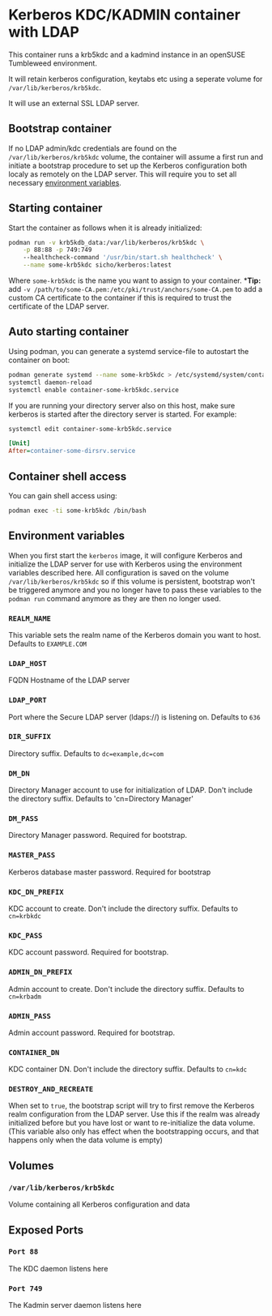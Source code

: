 # Kerberos KDC/KADMIN container with LDAP
This container runs a krb5kdc and a kadmind instance in an openSUSE Tumbleweed environment.

It will retain kerberos configuration, keytabs etc using a seperate 
volume for `/var/lib/kerberos/krb5kdc`.

It will use an external SSL LDAP server.

## Bootstrap container
If no LDAP admin/kdc credentials are found on the `/var/lib/kerberos/krb5kdc` volume,
the container will assume a first run and initiate a bootstrap procedure to set up
the Kerberos configuration both localy as remotely on the LDAP server.
This will require you to set all necessary [environment variables](#environment-variables).

## Starting container
Start the container as follows when it is already initialized:
```bash
podman run -v krb5kdb_data:/var/lib/kerberos/krb5kdc \
    -p 88:88 -p 749:749
    --healthcheck-command '/usr/bin/start.sh healthcheck' \
    --name some-krb5kdc sicho/kerberos:latest
```
Where `some-krb5kdc` is the name you want to assign to your container. 
***Tip:** add `-v /path/to/some-CA.pem:/etc/pki/trust/anchors/some-CA.pem` to add a custom 
CA certificate to the container if this is required to trust the certificate of the LDAP server.

## Auto starting container
Using podman, you can generate a systemd service-file to autostart the container on boot:
```bash
podman generate systemd --name some-krb5kdc > /etc/systemd/system/container-some-krb5kdc.service
systemctl daemon-reload
systemctl enable container-some-krb5kdc.service
```
If you are running your directory server also on this host, make sure kerberos is started after
the directory server is started. For example:
```bash
systemctl edit container-some-krb5kdc.service
```
```ini
[Unit]
After=container-some-dirsrv.service
```
## Container shell access
You can gain shell access using:
```bash
podman exec -ti some-krb5kdc /bin/bash
```

## Environment variables
When you first start the `kerberos` image, it will configure Kerberos and initialize the LDAP server
for use with Kerberos using the environment variables described here. All configuration is saved on
the volume `/var/lib/kerberos/krb5kdc` so if this volume is persistent, bootstrap won't be triggered
anymore and you no longer have to pass these variables to the `podman run` command anymore as they
are then no longer used.

### `REALM_NAME`
This variable sets the realm name of the Kerberos domain you want to host. Defaults to `EXAMPLE.COM`
### `LDAP_HOST`
FQDN Hostname of the LDAP server
### `LDAP_PORT`
Port where the Secure LDAP server (ldaps://) is listening on. Defaults to `636`
### `DIR_SUFFIX`
Directory suffix. Defaults to `dc=example,dc=com`
### `DM_DN`
Directory Manager account to use for initialization of LDAP. Don't include the directory suffix.
Defaults to 'cn=Directory Manager'
### `DM_PASS`
Directory Manager password. Required for bootstrap.
### `MASTER_PASS`
Kerberos database master password. Required for bootstrap
### `KDC_DN_PREFIX`
KDC account to create. Don't include the directory suffix. Defaults to `cn=krbkdc`
### `KDC_PASS`
KDC account password. Required for bootstrap.
### `ADMIN_DN_PREFIX`
Admin account to create. Don't include the directory suffix. Defaults to `cn=krbadm`
### `ADMIN_PASS`
Admin account password. Required for bootstrap.
### `CONTAINER_DN`
KDC container DN. Don't include the directory suffix. Defaults to `cn=kdc`
### `DESTROY_AND_RECREATE`
When set to `true`, the bootstrap script will try to first remove the Kerberos realm
configuration from the LDAP server. Use this if the realm was already initialized before
but you have lost or want to re-initialize the data volume. (This variable also only
has effect when the bootstrapping occurs, and that happens only when the data volume is
empty)

## Volumes
### `/var/lib/kerberos/krb5kdc`
Volume containing all Kerberos configuration and data

## Exposed Ports
### `Port 88`
The KDC daemon listens here
### `Port 749`
The Kadmin server daemon listens here